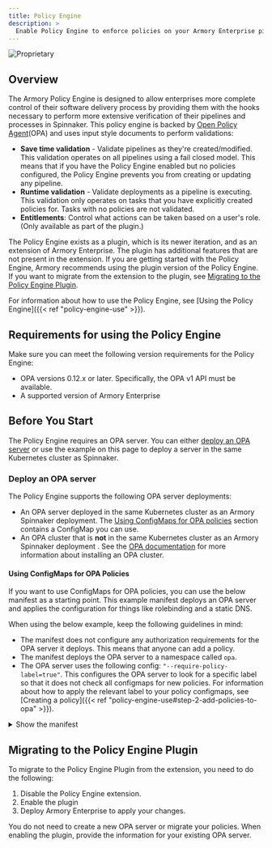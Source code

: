 ```yaml
---
title: Policy Engine 
description: >
  Enable Policy Engine to enforce policies on your Armory Enterprise pipelines. Policies are written in OPA and run against pipelines either at save time or runtime.
---
```


![Proprietary](/images/proprietary.svg)

## Overview

The Armory Policy Engine is designed to allow enterprises more complete control of their software delivery process by providing them with the hooks necessary to perform more extensive verification of their pipelines and processes in Spinnaker. This policy engine is backed by [Open Policy Agent](https://www.openpolicyagent.org/)(OPA) and uses input style documents to perform validations:

* **Save time validation** - Validate pipelines as they're created/modified. This validation operates on all pipelines using a fail closed model. This means that if you have the Policy Engine enabled but no policies configured, the Policy Engine prevents you from creating or updating any pipeline.
* **Runtime validation** - Validate deployments as a pipeline is executing. This validation only operates on tasks that you have explicitly created policies for. Tasks with no policies are not validated.
* **Entitlements**: Control what actions can be taken based on a user's role. (Only available as part of the plugin.)

The Policy Engine exists as a plugin, which is its newer iteration, and as an extension of Armory Enterprise. The plugin has additional features that are not present in the extension. If you are getting started with the Policy Engine, Armory recommends using the plugin version of the Policy Engine. If you want to migrate from the extension to the plugin, see [Migrating to the Policy Engine Plugin](#migrating-to-the-policy-engine-plugin).

For information about how to use the Policy Engine, see [Using the Policy Engine]({{< ref "policy-engine-use" >}}).

## Requirements for using the Policy Engine

Make sure you can meet the following version requirements for the Policy Engine:

* OPA versions 0.12.x or later. Specifically, the OPA v1 API must be available.
* A supported version of Armory Enterprise


## Before You Start

The Policy Engine requires an OPA server. You can either [deploy an OPA server](https://www.openpolicyagent.org/docs/latest/#running-opa) or use the example on this page to deploy a server in the same Kubernetes cluster as Spinnaker.

### Deploy an OPA server

The Policy Engine supports the following OPA server deployments:

* An OPA server deployed in the same Kubernetes cluster as an Armory Spinnaker deployment. The [Using ConfigMaps for OPA policies](#using-configmaps-for-opa-policies) section contains a ConfigMap you can use.
* An OPA cluster that is **not** in the same Kubernetes cluster as an Armory Spinnaker deployment . See the [OPA documentation](https://www.openpolicyagent.org/docs/latest/) for more information about installing an OPA cluster.

#### Using ConfigMaps for OPA Policies

If you want to use ConfigMaps for OPA policies, you can use the below manifest as a starting point. This example manifest deploys an OPA server and applies the configuration for things like rolebinding and a static DNS.

When using the below example, keep the following guidelines in mind:
* The manifest does not configure any authorization requirements for the OPA server it deploys. This means that anyone can add a policy.
* The manifest deploys the OPA server to a namespace called `opa`.
* The OPA server uses the following config: `"--require-policy-label=true"`. This configures the OPA server to look for a specific label so that it does not check all configmaps for new policies. For information about how to apply the relevant label to your policy configmaps, see [Creating a policy]({{< ref "policy-engine-use#step-2-add-policies-to-opa" >}}).

<details><summary>Show the manifest</summary>
<code><pre>
---
apiVersion: v1
kind: Namespace
metadata:
  name: opa # Change this to install OPA in a different namespace
---
# Grant service accounts in the 'opa' namespace read-only access to resources.
# This lets OPA/kube-mgmt replicate resources into OPA so they can be used in policies.
# The subject name should be `system:serviceaccounts:<namespace>` where `<namespace>` is the namespace where OPA will be installed
kind: ClusterRoleBinding
apiVersion: rbac.authorization.k8s.io/v1
metadata:
  name: opa-viewer-spinnaker
roleRef:
  kind: ClusterRole
  name: view
  apiGroup: rbac.authorization.k8s.io
subjects:
- kind: Group
  name: system:serviceaccounts:opa # Change this to the namespace OPA is installed in
  apiGroup: rbac.authorization.k8s.io
---
# Define role in the `opa` namespace for OPA/kube-mgmt to update configmaps with policy status.
# The namespace for this should be the namespace where policy configmaps will be created
kind: Role
apiVersion: rbac.authorization.k8s.io/v1
metadata:
  namespace: opa # Change this to the namespace where policies will live
  name: configmap-modifier
rules:
- apiGroups: [""]
  resources: ["configmaps"]
  verbs: ["update", "patch"]
---
# Bind the above role to all service accounts in the `opa` namespace
# The namespace for this should be the namespace where policy configmaps will be created
# The subject name should be `system:serviceaccounts:<namespace>` where `<namespace>` is the namespace where OPA will be installed
kind: RoleBinding
apiVersion: rbac.authorization.k8s.io/v1
metadata:
  namespace: opa # Change this to the namespace where policies will live
  name: opa-configmap-modifier
roleRef:
  kind: Role
  name: configmap-modifier
  apiGroup: rbac.authorization.k8s.io
subjects:
- kind: Group
  name: system:serviceaccounts:opa # Change this to the namespace OPA is installed in
  apiGroup: rbac.authorization.k8s.io
---
apiVersion: apps/v1
kind: Deployment
metadata:
  name: opa-deployment
  namespace: opa # Change this to the namespace OPA is installed in
  labels:
    app: opa
spec:
  replicas: 1
  selector:
    matchLabels:
      app: opa
  template:
    metadata:
      labels:
        app: opa
    spec:
      containers:
      # WARNING: OPA is NOT running with an authorization policy configured. This
      # means that clients can read and write policies in OPA. If you are
      # deploying OPA in an insecure environment, be sure to configure
      # authentication and authorization on the daemon. See the Security page for
      # details: https://www.openpolicyagent.org/docs/security.html.
        - name: opa
          image: openpolicyagent/opa:{{< param opa-server-version >}}
          args:
            - "run"
            - "--server"
            - "--addr=http://0.0.0.0:8181"
          readinessProbe:
            httpGet:
              path: /health
              scheme: HTTP
              port: 8181
            initialDelaySeconds: 3
            periodSeconds: 5
          livenessProbe:
            httpGet:
              path: /health
              scheme: HTTP
              port: 8181
            initialDelaySeconds: 3
            periodSeconds: 5
        - name: kube-mgmt
          image: openpolicyagent/kube-mgmt:0.9
          args:
          # Change this to the namespace where you want OPA to look for policies
            - "--policies=opa"
          # Configure the OPA server to only check ConfigMaps with the relevant label
            - "--require-policy-label=true"
---
# Create a static DNS endpoint for Spinnaker to reach OPA
apiVersion: v1
kind: Service
metadata:
  name: opa
  namespace: opa # Change this to the namespace OPA is installed in
spec:
  selector:
    app: opa
  ports:
  - protocol: TCP
    port: 8181
    targetPort: 8181
</pre></code>
</details>

## Migrating to the Policy Engine Plugin

To migrate to the Policy Engine Plugin from the extension, you need to do the following:

1. Disable the Policy Engine extension.
2. Enable the plugin
3. Deploy Armory Enterprise to apply your changes.

You do not need to create a new OPA server or migrate your policies. When enabling the plugin, provide the information for your existing OPA server.
